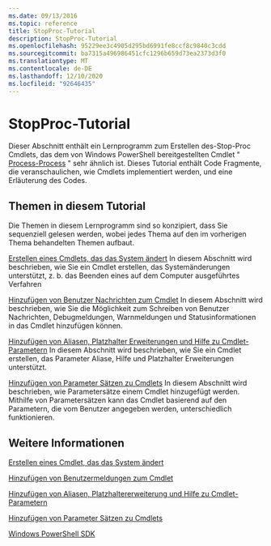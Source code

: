 ```yaml
---
ms.date: 09/13/2016
ms.topic: reference
title: StopProc-Tutorial
description: StopProc-Tutorial
ms.openlocfilehash: 95229ee3c4905d295bd6991fe8ccf8c9840c3cdd
ms.sourcegitcommit: ba7315a496986451cfc1296b659d73ea2373d3f0
ms.translationtype: MT
ms.contentlocale: de-DE
ms.lasthandoff: 12/10/2020
ms.locfileid: "92646435"
---
```

# <a name="stopproc-tutorial"></a>StopProc-Tutorial

Dieser Abschnitt enthält ein Lernprogramm zum Erstellen des-Stop-Proc Cmdlets, das dem von Windows PowerShell bereitgestellten Cmdlet " [Process-Process](/powershell/module/Microsoft.PowerShell.Management/Stop-Process) " sehr ähnlich ist. Dieses Tutorial enthält Code Fragmente, die veranschaulichen, wie Cmdlets implementiert werden, und eine Erläuterung des Codes.

## <a name="topics-in-this-tutorial"></a>Themen in diesem Tutorial

Die Themen in diesem Lernprogramm sind so konzipiert, dass Sie sequenziell gelesen werden, wobei jedes Thema auf den im vorherigen Thema behandelten Themen aufbaut.

[Erstellen eines Cmdlets, das das System ändert](./creating-a-cmdlet-that-modifies-the-system.md) In diesem Abschnitt wird beschrieben, wie Sie ein Cmdlet erstellen, das Systemänderungen unterstützt, z. b. das Beenden eines auf dem Computer ausgeführtes Verfahren

[Hinzufügen von Benutzer Nachrichten zum Cmdlet](./adding-user-messages-to-your-cmdlet.md) In diesem Abschnitt wird beschrieben, wie Sie die Möglichkeit zum Schreiben von Benutzer Nachrichten, Debugmeldungen, Warnmeldungen und Statusinformationen in das Cmdlet hinzufügen können.

[Hinzufügen von Aliasen, Platzhalter Erweiterungen und Hilfe zu Cmdlet-Parametern](./adding-aliases-wildcard-expansion-and-help-to-cmdlet-parameters.md) In diesem Abschnitt wird beschrieben, wie Sie ein Cmdlet erstellen, das Parameter Aliase, Hilfe und Platzhalter Erweiterungen unterstützt.

[Hinzufügen von Parameter Sätzen zu Cmdlets](./adding-parameter-sets-to-a-cmdlet.md) In diesem Abschnitt wird beschrieben, wie Parametersätze einem Cmdlet hinzugefügt werden. Mithilfe von Parametersätzen kann das Cmdlet basierend auf den Parametern, die vom Benutzer angegeben werden, unterschiedlich funktionieren.

## <a name="see-also"></a>Weitere Informationen

[Erstellen eines Cmdlet, das das System ändert](./creating-a-cmdlet-that-modifies-the-system.md)

[Hinzufügen von Benutzermeldungen zum Cmdlet](./adding-user-messages-to-your-cmdlet.md)

[Hinzufügen von Aliasen, Platzhaltererweiterung und Hilfe zu Cmdlet-Parametern](./adding-aliases-wildcard-expansion-and-help-to-cmdlet-parameters.md)

[Hinzufügen von Parameter Sätzen zu Cmdlets](./adding-parameter-sets-to-a-cmdlet.md)

[Windows PowerShell SDK](../windows-powershell-reference.md)
